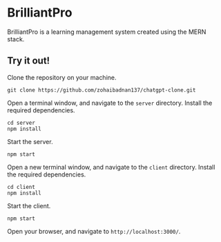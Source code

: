 # BrilliantPro
BrilliantPro is a learning management system created using the MERN stack. 

## Try it out!
Clone the repository on your machine. 
```
git clone https://github.com/zohaibadnan137/chatgpt-clone.git
```
Open a terminal window, and navigate to the ```server``` directory. Install the required dependencies.
```
cd server
npm install
```
Start the server.
```
npm start
```
Open a new terminal window, and navigate to the ```client``` directory. Install the required dependencies.
```
cd client
npm install
```
Start the client.
```
npm start
```
Open your browser, and navigate to ```http://localhost:3000/```.

